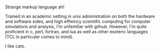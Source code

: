Strange markup language ah!

Trained in an academic setting in unix administration on both the hardware and software sides, and high effieincy scientific computing for computer simulations and analysis, I'm unfamiliar with github. However, I'm quite proficient in c, perl, fortran, and lua as well as other esoteric languages (TCL in particular comes to mind).

I like cats.

